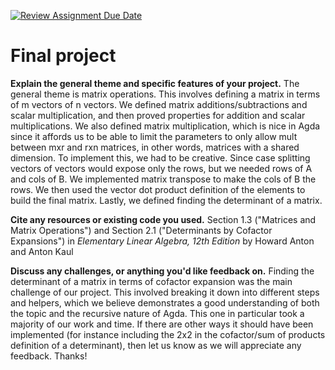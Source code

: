 [![Review Assignment Due Date](https://classroom.github.com/assets/deadline-readme-button-22041afd0340ce965d47ae6ef1cefeee28c7c493a6346c4f15d667ab976d596c.svg)](https://classroom.github.com/a/dPwN1w3S)
# Final project

**Explain the general theme and specific features of your project.**
The general theme is matrix operations. This involves defining a matrix in terms of
m vectors of n vectors. We defined matrix additions/subtractions and scalar multiplication, and 
then proved properties for addition and scalar multiplications. We also defined matrix multiplication, which is nice in Agda since it affords us to be able to limit the parameters to only allow mult between mxr and rxn matrices, in other words, matrices with a shared dimension. To implement this, we had to be creative.
Since case splitting vectors of vectors would expose only the rows, but we needed rows of A
and cols of B. We implemented matrix transpose to make the cols of B the rows. We then used the
vector dot product definition of the elements to build the final matrix. Lastly, we defined 
finding the determinant of a matrix. 

**Cite any resources or existing code you used.**
Section 1.3 ("Matrices and Matrix Operations") and Section 2.1 ("Determinants by Cofactor Expansions") in *Elementary Linear Algebra, 12th Edition* by Howard Anton and Anton Kaul

**Discuss any challenges, or anything you'd like feedback on.**
Finding the determinant of a matrix in terms of cofactor expansion was the main challenge
of our project. This involved breaking it down into different steps and helpers, which
we believe demonstrates a good understanding of both the topic and the recursive
nature of Agda. This one in particular took a majority of our work and time. If 
there are other ways it should have been implemented (for instance including the 2x2 in the 
cofactor/sum of products definition of a determinant), then let us know as we will appreciate any 
feedback. Thanks! 


